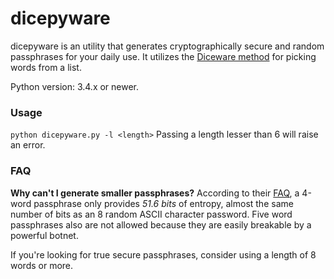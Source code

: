 # dicepyware

dicepyware is an utility that generates cryptographically secure and random passphrases for your daily use. It utilizes the [Diceware method][diceware] for picking words from a list.

Python version: 3.4.x or newer.

### Usage
`python dicepyware.py -l <length>`
Passing a length lesser than 6 will raise an error.

### FAQ

**Why can't I generate smaller passphrases?**
According to their [FAQ][diceware-faq], a 4-word passphrase only provides *51.6 bits* of entropy, almost the same number of bits as an 8 random ASCII character password.
Five word passphrases also are not allowed because they are easily breakable by a powerful botnet.

If you're looking for true secure passphrases, consider using a length of 8 words or more.


[diceware]: http://world.std.com/~reinhold/diceware.html
[diceware-faq]: http://world.std.com/~reinhold/dicewarefaq.html